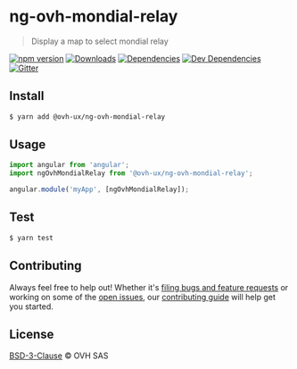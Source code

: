 # ng-ovh-mondial-relay

> Display a map to select mondial relay

[![npm version](https://badgen.net/npm/v/@ovh-ux/ng-ovh-mondial-relay)](https://www.npmjs.com/package/@ovh-ux/ng-ovh-mondial-relay) [![Downloads](https://badgen.net/npm/dt/@ovh-ux/ng-ovh-mondial-relay)](https://npmjs.com/package/@ovh-ux/ng-ovh-mondial-relay) [![Dependencies](https://badgen.net/david/dep/ovh/manager/packages/components/ng-ovh-mondial-relay)](https://npmjs.com/package/@ovh-ux/ng-ovh-mondial-relay?activeTab=dependencies) [![Dev Dependencies](https://badgen.net/david/dev/ovh/manager/packages/components/ng-ovh-mondial-relay)](https://npmjs.com/package/@ovh-ux/ng-ovh-mondial-relay?activeTab=dependencies) [![Gitter](https://badgen.net/badge/gitter/ovh-ux/blue?icon=gitter)](https://gitter.im/ovh/ux)

## Install

```sh
$ yarn add @ovh-ux/ng-ovh-mondial-relay
```

## Usage

```js
import angular from 'angular';
import ngOvhMondialRelay from '@ovh-ux/ng-ovh-mondial-relay';

angular.module('myApp', [ngOvhMondialRelay]);
```

## Test

```sh
$ yarn test
```

## Contributing

Always feel free to help out! Whether it's [filing bugs and feature requests](https://github.com/ovh-ux/ng-ovh-mondial-relay/issues/new) or working on some of the [open issues](https://github.com/ovh-ux/ng-ovh-mondial-relay/issues), our [contributing guide](CONTRIBUTING.md) will help get you started.

## License

[BSD-3-Clause](LICENSE) © OVH SAS
